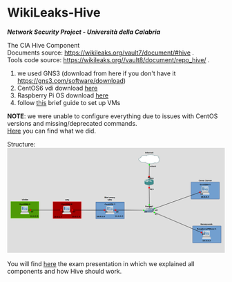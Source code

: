 # WikiLeaks-Hive 
***Network Security Project - Università della Calabria***

The CIA Hive Component<br>
Documents source: https://wikileaks.org/vault7/document/#hive .<br>
Tools code source: https://wikileaks.org//vault8/document/repo_hive/ .

1. we used GNS3 (download from here if you don't have it https://gns3.com/software/download)
2. CentOS6 vdi download <a href="https://www.osboxes.org/centos/">here</a>
3. Raspberry Pi OS download <a href="https://www.raspberrypi.com/software/">here</a>
4. follow <a href="https://github.com/giadagabriele/WikiLeaks-Hive/blob/main/Set%20up%20VMachines.pdf">this</a> brief guide to set up VMs


**NOTE**: we were unable to configure everything due to issues with CentOS versions and missing/deprecated commands.<br>
<a href="https://github.com/giadagabriele/WikiLeaks-Hive/blob/main/Hive%20-%20GNS3%20project.docx">Here</a> you can find what we did.</I><br>

Structure:
<img src="gns3.png"/>

You will find <a href="https://github.com/giadagabriele/WikiLeaks-Hive/blob/main/The%20CIA%20Hive%20component.pdf">here</a> the exam presentation in which we explained all components and how Hive should work.<br> 
